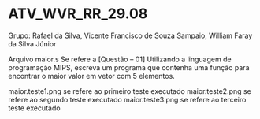 # ATV_WVR_RR_29.08

Grupo: Rafael da Silva, Vicente Francisco de Souza Sampaio, William Faray da Silva Júnior

Arquivo maior.s
Se refere a [Questão – 01] Utilizando a linguagem de programação MIPS, escreva um programa que
contenha uma função para encontrar o maior valor em vetor com 5 elementos.

maior.teste1.png se refere ao primeiro teste executado
maior.teste2.png se refere ao segundo teste executado
maior.teste3.png se refere ao terceiro teste executado
